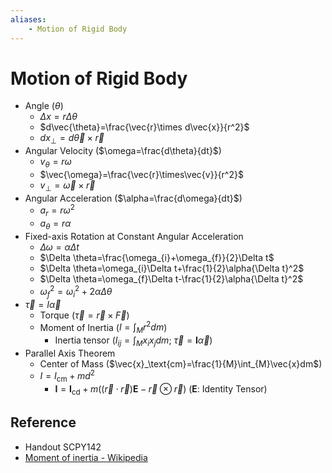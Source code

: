```yaml
---
aliases:
    - Motion of Rigid Body
---
```


# Motion of Rigid Body

- Angle ($\theta$)
    - $\Delta x=r\Delta \theta$
    - $d\vec{\theta}=\frac{\vec{r}\times d\vec{x}}{r^2}$
    - $dx_\perp=d\vec{\theta}\times\vec{r}$
- Angular Velocity ($\omega=\frac{d\theta}{dt}$)
    - $v_\theta=r\omega$
    - $\vec{\omega}=\frac{\vec{r}\times\vec{v}}{r^2}​$
    - $v_\perp=\vec{\omega}\times\vec{r}$
- Angular Acceleration ($\alpha=\frac{d\omega}{dt}$)
    - $a_r=r\omega^{2}$
    - $a_\theta=r\alpha$
- Fixed-axis Rotation at Constant Angular Acceleration
    - $\Delta \omega=\alpha\Delta t$
    - $\Delta \theta=\frac{\omega_{i}+\omega_{f}}{2}\Delta t$
    - $\Delta \theta=\omega_{i}\Delta t+\frac{1}{2}\alpha{\Delta t}^2$
    - $\Delta \theta=\omega_{f}\Delta t-\frac{1}{2}\alpha{\Delta t}^2$
    - $\omega_{f}^{2}=\omega_{i}^{2}+2\alpha\Delta \theta$
- $\vec{\tau}=I\vec{\alpha}$
    - Torque ($\vec{\tau}=\vec{r}\times\vec{F}$)
    - Moment of Inertia ($I=\int_{M}r^{2}dm$)
        - Inertia tensor ($I_{ij}=\int_{M}x_{i}x_{j}dm$; $\vec{\tau}=\mathbf{I}\vec{\alpha}$)
- Parallel Axis Theorem
    - Center of Mass ($\vec{x}_\text{cm}=\frac{1}{M}\int_{M}\vec{x}dm$)
    - $I=I_\text{cm}+md^2$
        - $\mathbf{I}=\mathbf{I}_\text{cd}+m\left(\left(\vec{r}\cdot\vec{r}\right)\mathbf{E}-\vec{r}\otimes\vec{r}\right)$ ($\mathbf{E}$: Identity Tensor)

## Reference

- Handout SCPY142
- [Moment of inertia - Wikipedia](https://en.wikipedia.org/wiki/Moment_of_inertia)
